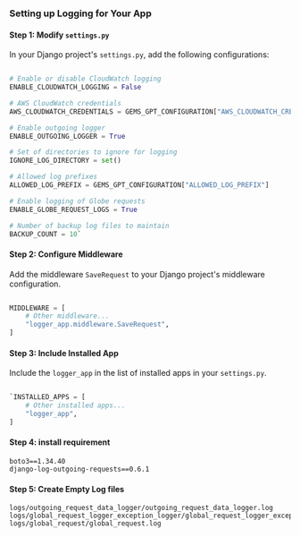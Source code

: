 
### Setting up Logging for Your  App

#### Step 1: Modify `settings.py`

In your Django project's `settings.py`, add the following configurations:

```python

# Enable or disable CloudWatch logging
ENABLE_CLOUDWATCH_LOGGING = False

# AWS CloudWatch credentials
AWS_CLOUDWATCH_CREDENTIALS = GEMS_GPT_CONFIGURATION["AWS_CLOUDWATCH_CREDENTIALS"]

# Enable outgoing logger
ENABLE_OUTGOING_LOGGER = True

# Set of directories to ignore for logging
IGNORE_LOG_DIRECTORY = set()

# Allowed log prefixes
ALLOWED_LOG_PREFIX = GEMS_GPT_CONFIGURATION["ALLOWED_LOG_PREFIX"]

# Enable logging of Globe requests
ENABLE_GLOBE_REQUEST_LOGS = True

# Number of backup log files to maintain
BACKUP_COUNT = 10` 
```
#### Step 2: Configure Middleware

Add the middleware `SaveRequest` to your Django project's middleware configuration.

```python

MIDDLEWARE = [
    # Other middleware...
    "logger_app.middleware.SaveRequest",
]
```
#### Step 3: Include Installed App

Include the `logger_app` in the list of installed apps in your `settings.py`.

```python

`INSTALLED_APPS = [
    # Other installed apps...
    "logger_app",
]
```

#### Step 4: install requirement
```
boto3==1.34.40
django-log-outgoing-requests==0.6.1
```

#### Step 5: Create Empty Log files
```
logs/outgoing_request_data_logger/outgoing_request_data_logger.log
logs/global_request_logger_exception_logger/global_request_logger_exception_logger.log
logs/global_request/global_request.log
```